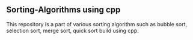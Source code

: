 <h2>Sorting-Algorithms using cpp </h2>
This repository is a part of various sorting algorithm such as 
bubble sort, selection sort, merge sort, quick sort build using cpp.
